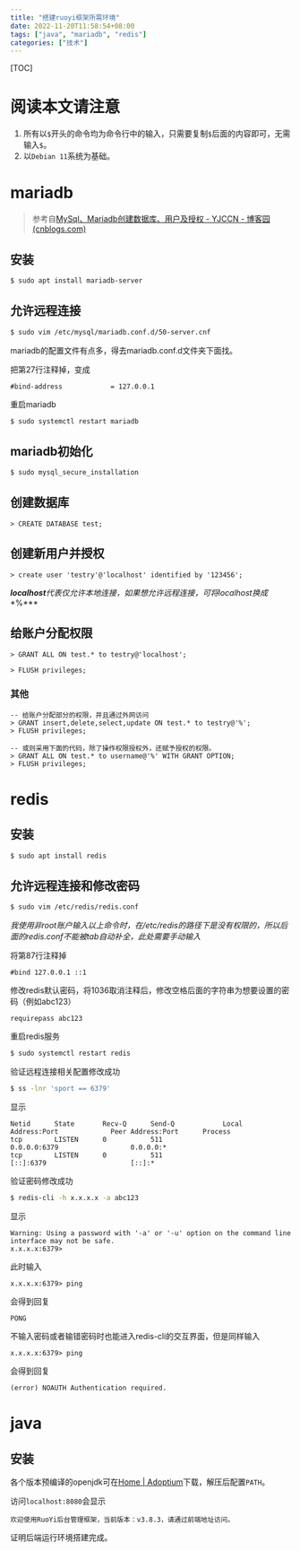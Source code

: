 ```yaml
---
title: "搭建ruoyi框架所需环境"
date: 2022-11-20T11:58:54+08:00
tags: ["java", "mariadb", "redis"]
categories: ["技术"]
---
```


[TOC]

# 阅读本文请注意

1. 所有以`$`开头的命令均为命令行中的输入，只需要复制`$`后面的内容即可，无需输入`$`。
2. 以`Debian 11`系统为基础。

# mariadb

> 参考自[MySql、Mariadb创建数据库、用户及授权 - YJCCN - 博客园 (cnblogs.com)](https://www.cnblogs.com/acmexyz/p/12350151.html)

## 安装

```bash
$ sudo apt install mariadb-server
```

## 允许远程连接

```bash
$ sudo vim /etc/mysql/mariadb.conf.d/50-server.cnf
```

mariadb的配置文件有点多，得去mariadb.conf.d文件夹下面找。

把第27行注释掉，变成

```
#bind-address            = 127.0.0.1
```

重启mariadb

```bash
$ sudo systemctl restart mariadb
```

## mariadb初始化

```bash
$ sudo mysql_secure_installation
```

## 创建数据库

 ```mysql
> CREATE DATABASE test;
 ```

## 创建新用户并授权

```mysql
> create user 'testry'@'localhost' identified by '123456';
```

***localhost**代表仅允许本地连接，如果想允许远程连接，可将**localhost**换成**%***

## 给账户分配权限

```mysql
> GRANT ALL ON test.* to testry@'localhost';
```

```mysql
> FLUSH privileges;
```

### 其他

```mysql
-- 给账户分配部分的权限，并且通过外网访问
> GRANT insert,delete,select,update ON test.* to testry@'%';
> FLUSH privileges;

-- 或则采用下面的代码，除了操作权限授权外，还赋予授权的权限。
> GRANT ALL ON test.* to username@'%' WITH GRANT OPTION;
> FLUSH privileges;
```

# redis

## 安装

```bash
$ sudo apt install redis
```

## 允许远程连接和修改密码

```bash
$ sudo vim /etc/redis/redis.conf
```

*我使用非root账户输入以上命令时，在/etc/redis的路径下是没有权限的，所以后面的redis.conf不能被tab自动补全，此处需要手动输入*

将第87行注释掉

```
#bind 127.0.0.1 ::1
```

修改redis默认密码，将1036取消注释后，修改空格后面的字符串为想要设置的密码（例如abc123）

```
requirepass abc123
```

重启redis服务

```bash
$ sudo systemctl restart redis
```

验证远程连接相关配置修改成功

```bash
$ ss -lnr 'sport == 6379'
```

显示

```
Netid      State       Recv-Q      Send-Q            Local Address:Port             Peer Address:Port      Process
tcp        LISTEN      0           511                     0.0.0.0:6379                  0.0.0.0:*
tcp        LISTEN      0           511                        [::]:6379                     [::]:*
```

验证密码修改成功

```bash
$ redis-cli -h x.x.x.x -a abc123
```

显示

```
Warning: Using a password with '-a' or '-u' option on the command line interface may not be safe.
x.x.x.x:6379>
```

此时输入

```
x.x.x.x:6379> ping
```

会得到回复

```
PONG
```

不输入密码或者输错密码时也能进入redis-cli的交互界面，但是同样输入

```
x.x.x.x:6379> ping
```

会得到回复

```
(error) NOAUTH Authentication required.
```

# java

## 安装

各个版本预编译的openjdk可在[Home | Adoptium](https://adoptium.net/zh-CN/)下载，解压后配置`PATH`。

访问`localhost:8080`会显示

```
欢迎使用RuoYi后台管理框架，当前版本：v3.8.3，请通过前端地址访问。
```

证明后端运行环境搭建完成。
